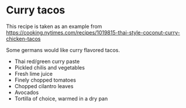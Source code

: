 


# Curry tacos

This recipe is taken as an example from https://cooking.nytimes.com/recipes/1019815-thai-style-coconut-curry-chicken-tacos

Some germans would like curry flavored tacos.

- Thai red/green curry paste
- Pickled chilis and vegetables
- Fresh lime juice
- Finely chopped tomatoes
- Chopped cilantro leaves
- Avocados
- Tortilla of choice, warmed in a dry pan
